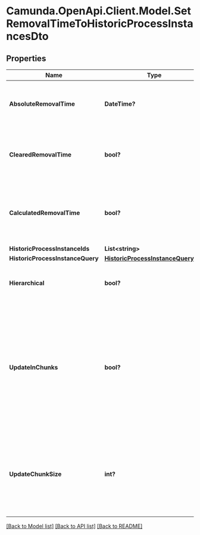 # Camunda.OpenApi.Client.Model.SetRemovalTimeToHistoricProcessInstancesDto

## Properties

Name | Type | Description | Notes
------------ | ------------- | ------------- | -------------
**AbsoluteRemovalTime** | **DateTime?** | The date for which the instances shall be removed. Value may not be &#x60;null&#x60;.  **Note:** Cannot be set in conjunction with &#x60;clearedRemovalTime&#x60; or &#x60;calculatedRemovalTime&#x60;. | [optional] 
**ClearedRemovalTime** | **bool?** | Sets the removal time to &#x60;null&#x60;. Value may only be &#x60;true&#x60;, as &#x60;false&#x60; is the default behavior.  **Note:** Cannot be set in conjunction with &#x60;absoluteRemovalTime&#x60; or &#x60;calculatedRemovalTime&#x60;. | [optional] 
**CalculatedRemovalTime** | **bool?** | The removal time is calculated based on the engine&#39;s configuration settings. Value may only be &#x60;true&#x60;, as &#x60;false&#x60; is the default behavior.  **Note:** Cannot be set in conjunction with &#x60;absoluteRemovalTime&#x60; or &#x60;clearedRemovalTime&#x60;. | [optional] 
**HistoricProcessInstanceIds** | **List&lt;string&gt;** | The id of the process instance. | [optional] 
**HistoricProcessInstanceQuery** | [**HistoricProcessInstanceQueryDto**](HistoricProcessInstanceQueryDto.md) |  | [optional] 
**Hierarchical** | **bool?** | Sets the removal time to all historic process instances in the hierarchy. Value may only be &#x60;true&#x60;, as &#x60;false&#x60; is the default behavior. | [optional] 
**UpdateInChunks** | **bool?** | Handles removal time updates in chunks, taking into account the defined size in &#x60;removalTimeUpdateChunkSize&#x60; in the process engine configuration. The size of the  chunks can also be overridden per call with the &#x60;updateChunkSize&#x60; parameter. Enabling this option can lead to multiple executions of the resulting jobs, preventing the database transaction from timing out by limiting the number of rows to update. Value may only be &#x60;true&#x60;, as &#x60;false&#x60; is the default behavior. | [optional] 
**UpdateChunkSize** | **int?** | Defines the size of the chunks in which removal time updates are processed. The value must be a positive integer between &#x60;1&#x60; and &#x60;500&#x60;. This only has an  effect if &#x60;updateInChunks&#x60; is set to &#x60;true&#x60;. If undefined, the operation uses the  &#x60;removalTimeUpdateChunkSize&#x60; defined in the process engine configuration. | [optional] 

[[Back to Model list]](../README.md#documentation-for-models) [[Back to API list]](../README.md#documentation-for-api-endpoints) [[Back to README]](../README.md)

